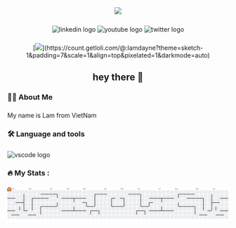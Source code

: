 <div align="center">
  <img height="150" src="https://media.giphy.com/media/M9gbBd9nbDrOTu1Mqx/giphy.gif"  />
</div>

###

<div align="center">
  <img src="https://img.shields.io/static/v1?message=LinkedIn&logo=linkedin&label=&color=0077B5&logoColor=white&labelColor=&style=for-the-badge" height="25" alt="linkedin logo"  />
  <img src="https://img.shields.io/static/v1?message=Youtube&logo=youtube&label=&color=FF0000&logoColor=white&labelColor=&style=for-the-badge" height="25" alt="youtube logo"  />
  <img src="https://img.shields.io/static/v1?message=Twitter&logo=twitter&label=&color=1DA1F2&logoColor=white&labelColor=&style=for-the-badge" height="25" alt="twitter logo"  />
</div>

###

<div align="center">
  [<img src="https://profile-counter.glitch.me/lamdayne/count.svg?"  />](https://count.getloli.com/@:lamdayne?theme=sketch-1&padding=7&scale=1&align=top&pixelated=1&darkmode=auto)
</div>

###

<h2 align="center">hey there 👋</h2>

###

<h3 align="left">👩‍💻  About Me</h3>

###

<p align="left">My name is Lam from VietNam</p>

###

<h3 align="left">🛠 Language and tools</h3>

###

<div align="left">
  <img src="https://skillicons.dev/icons?i=vscode" height="40" alt="vscode logo"  />
</div>

###

<h3 align="left">🔥   My Stats :</h3>

###


###

<picture>
  <source media="(prefers-color-scheme: dark)" srcset="https://raw.githubusercontent.com/lamdayne/lamdayne/output/pacman-contribution-graph-dark.svg">
  <source media="(prefers-color-scheme: light)" srcset="https://raw.githubusercontent.com/lamdayne/lamdayne/output/pacman-contribution-graph.svg">
  <img alt="pacman contribution graph" src="https://raw.githubusercontent.com/lamdayne/lamdayne/output/pacman-contribution-graph.svg">
</picture>

###
